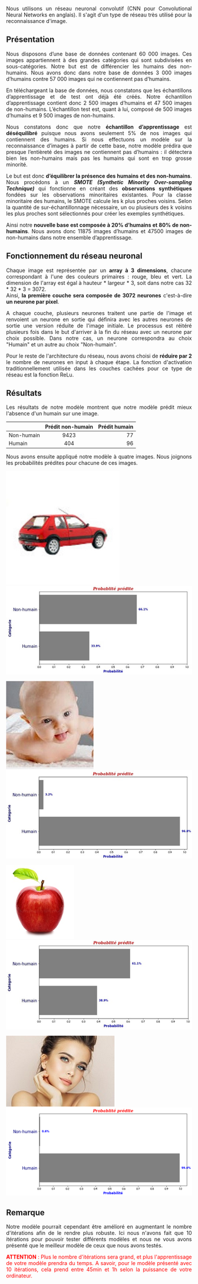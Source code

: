 <div style="text-align: justify">   
    
Nous utilisons un réseau neuronal convolutif (CNN pour Convolutional Neural Networks en anglais). Il s'agit d'un type de réseau très utilisé pour la reconnaissance d'image.  

## Présentation  

Nous disposons d’une base de données contenant 60 000 images. Ces images appartiennent à des grandes catégories qui sont subdivisées en sous-catégories. Notre but est de différencier les humains des non-humains. Nous avons donc dans notre base de données 3 000 images d’humains contre 57 000 images qui ne contiennent pas d’humains.  

En téléchargeant la base de données, nous constatons que les échantillons d’apprentissage et de test ont déjà été créés. 
Notre échantillon d’apprentissage contient donc 2 500 images d’humains et 47 500 images de non-humains. L’échantillon test est, quant à lui, composé de 500 images d’humains et 9 500 images de non-humains.  

Nous constatons donc que notre **échantillon d’apprentissage** est **déséquilibré** puisque nous avons seulement 5% de nos images qui contiennent des humains. Si nous effectuons un modèle sur la reconnaissance d’images à partir de cette base, notre modèle prédira que presque l’entièreté des images ne contiennent pas d’humains : il détectera bien les non-humains mais pas les humains qui sont en trop grosse minorité.  

Le but est donc **d’équilibrer la présence des humains et des non-humains**. Nous procédons à un ***SMOTE (Synthetic Minority Over-sampling Technique)*** qui fonctionne en créant des **observations synthétiques** fondées sur les observations minoritaires existantes. Pour la classe minoritaire des humains, le SMOTE calcule les k plus proches voisins. Selon la quantité de sur-échantillonnage nécessaire, un ou plusieurs des k voisins les plus proches sont sélectionnés pour créer les exemples synthétiques.  

Ainsi notre **nouvelle base est composée à 20% d’humains et 80% de non-humains**. Nous avons donc 11875 images d’humains et 47500 images de non-humains dans notre ensemble d’apprentissage.  
  
    
    
## Fonctionnement du réseau neuronal  

Chaque image est représentée par un **array à 3 dimensions**, chacune correspondant à l'une des couleurs primaires : rouge, bleu et vert.
La dimension de l'array est égal à hauteur * largeur * 3, soit dans notre cas 32 * 32 * 3 = 3072.  
Ainsi, **la première couche sera composée de 3072 neurones** c'est-à-dire **un neurone par pixel**.  

A chaque couche, plusieurs neurones traitent une partie de l'image et renvoient un neurone en sortie qui définira avec les autres neurones de sortie une version réduite de l'image initiale. Le processus est réitéré plusieurs fois dans le but d'arriver à la fin du réseau avec un neurone par choix possible. Dans notre cas, un neurone correspondra au choix "Humain" et un autre au choix "Non-humain".  

Pour le reste de l'architecture du réseau, nous avons choisi de **réduire par 2** le nombre de neurones en input à chaque étape. La fonction d'activation traditionnellement utilisée dans les couches cachées pour ce type de réseau est la fonction ReLu.  


## Résultats

Les résultats de notre modèle montrent que notre modèle prédit mieux l'absence d'un humain sur une image.  


|          | Prédit non-humain| Prédit humain |
|----------|:----------------:|--------------:|
|Non-humain|       9423       |       77      |
|  Humain  |        404       |       96      |
  
  
Nous avons ensuite appliqué notre modèle à quatre images. Nous joignons les probabilités prédites pour chacune de ces images.

![](https://github.com/langevinjulien/Python/blob/master/images/image1.jpg) ![](https://github.com/langevinjulien/Python/blob/master/images/image1_proba.jpg)


![](https://github.com/langevinjulien/Python/blob/master/images/image2.jpg)  ![](https://github.com/langevinjulien/Python/blob/master/images/image2_proba.jpg)

![](https://github.com/langevinjulien/Python/blob/master/images/image3.jpg)  ![](https://github.com/langevinjulien/Python/blob/master/images/image3_proba.jpg)

![](https://github.com/langevinjulien/Python/blob/master/images/image4.jpg)  ![](https://github.com/langevinjulien/Python/blob/master/images/image4_proba.png)

## Remarque

Notre modèle pourrait cependant être amélioré en augmentant le nombre d'itérations afin de le rendre plus robuste. Ici nous n'avons fait que 10 itérations pour pouvoir tester différents modèles et nous ne vous avons présenté que le meilleur modèle de ceux que nous avons testés. 

<span style="color:red"> **ATTENTION** :  Plus le nombre d'itérations sera grand, et plus l'apprentissage de votre modèle prendra du temps. A savoir, pour le modèle présenté avec 10 itérations, cela prend entre 45min et 1h selon la puissance de votre ordinateur.</span>

</div>
